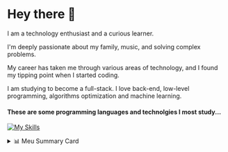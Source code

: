 # Hey there 🤚

I am a technology enthusiast and a curious learner.

I'm deeply passionate about my family, music, and solving complex problems.

My career has taken me through various areas of technology, and I found my tipping point when I started coding.

I am studying to become a full-stack. I love back-end, low-level programming, algorithms optimization and machine learning.

#### These are some programming languages and technolgies I most study...

[![My Skills](https://skillicons.dev/icons?i=c,cpp,rust,clojure,py,js,react,nodejs,nextjs,vite,vercel)](https://skillicons.dev)

<details>
  <summary>📊 Meu Summary Card</summary>
  
  [![](https://raw.githubusercontent.com/ivan-maze/ivan-maze/master/profile-summary-card-output/transparent/0-profile-details.svg)](https://github.com/vn7n24fzkq/github-profile-summary-cards)
  [![](https://raw.githubusercontent.com/ivan-maze/ivan-maze/master/profile-summary-card-output/transparent/1-repos-per-language.svg)](https://github.com/vn7n24fzkq/github-profile-summary-cards)
  [![](https://raw.githubusercontent.com/ivan-maze/ivan-maze/master/profile-summary-card-output/transparent/3-stats.svg)](https://github.com/vn7n24fzkq/github-profile-summary-cards)

</details>



